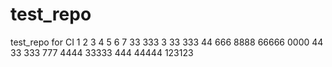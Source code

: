 # test_repo
test_repo for CI
1
2
3
4
5
6
7
33
333
3
33
333
44
666
8888
66666
0000
44
33
333
777
4444
33333
444
44444
123123
